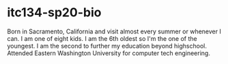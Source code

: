 # itc134-sp20-bio
Born in Sacramento, California and visit almost every summer or whenever I can.
I am one of eight kids.
I am the 6th oldest so I'm the one of the youngest.
I am the second to further my education beyond highschool.
Attended Eastern Washington University for computer tech engineering. 
